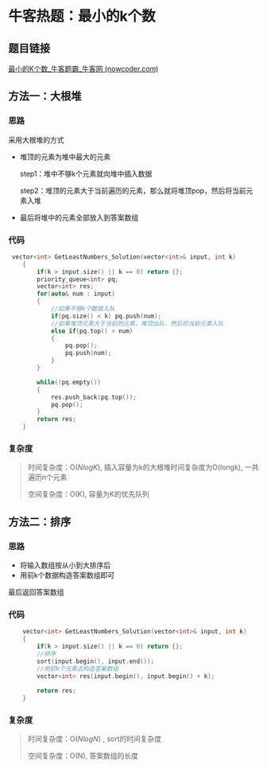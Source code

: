 # 牛客热题：最小的k个数

## 题目链接

[最小的K个数_牛客题霸_牛客网 (nowcoder.com)](https://www.nowcoder.com/practice/6a296eb82cf844ca8539b57c23e6e9bf?tpId=295&tqId=23263&ru=/exam/oj&qru=/ta/format-top101/question-ranking&sourceUrl=%2Fexam%2Foj)

## 方法一：大根堆

### 思路

采用大根堆的方式

- 堆顶的元素为堆中最大的元素

  step1：堆中不够k个元素就向堆中插入数据

  step2：堆顶的元素大于当前遍历的元素，那么就将堆顶pop，然后将当前元素入堆

- 最后将堆中的元素全部放入到答案数组

### 代码

```cpp
 vector<int> GetLeastNumbers_Solution(vector<int>& input, int k) 
    {
        if(k > input.size() || k == 0) return {};
        priority_queue<int> pq;
        vector<int> res;
        for(auto& num : input)
        {
            //如果不够k个数就入队
            if(pq.size() < k) pq.push(num);
            //如果堆顶元素大于当前的元素，堆顶出队，然后将当前元素入队
            else if(pq.top() > num)
            {
                pq.pop();
                pq.push(num);
            }
        }

        while(!pq.empty())
        {
            res.push_back(pq.top());
            pq.pop();
        }
        return res;
    }
```

### 复杂度

> 时间复杂度：O($NlogK$), 插入容量为k的大根堆时间复杂度为O(longk), 一共遍历n个元素
>
> 空间复杂度：O(K), 容量为K的优先队列

## 方法二：排序

### 思路

- 将输入数组按从小到大排序后
- 用前k个数据构造答案数组即可

最后返回答案数组

### 代码

```cpp
    vector<int> GetLeastNumbers_Solution(vector<int>& input, int k) 
    {
        if(k > input.size() || k == 0) return {};
        //排序
        sort(input.begin(), input.end());
        //用前k个元素去构造答案数组
        vector<int> res(input.begin(), input.begin() + k);
        
        return res;
    }
```

### 复杂度

> 时间复杂度：O($NlogN$) , sort的时间复杂度
>
> 空间复杂度：O(N), 答案数组的长度